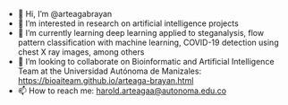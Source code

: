 - 👋 Hi, I’m @arteagabrayan
- 👀 I’m interested in research on artificial intelligence projects
- 🌱 I’m currently learning deep learning applied to steganalysis, flow pattern classification with machine learning, COVID-19 detection using chest X ray images, among others
- 💞️ I’m looking to collaborate on Bioinformatic and Artificial Intelligence Team at the Universidad Autónoma de Manizales: https://bioaiteam.github.io/arteaga-brayan.html
- 📫 How to reach me: harold.arteagaa@autonoma.edu.co

<!---
arteagabrayan/arteagabrayan is a ✨ special ✨ repository because its `README.md` (this file) appears on your GitHub profile.
You can click the Preview link to take a look at your changes.
--->
